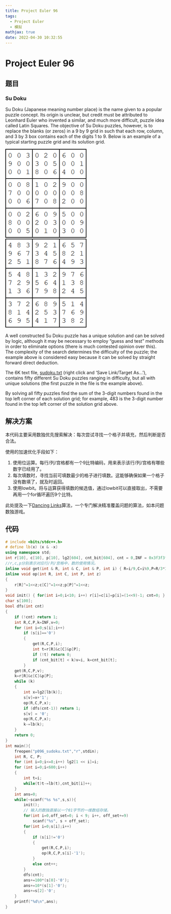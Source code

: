 ```yaml
---
title: Project Euler 96
tags:
  - Project Euler
  - 模拟
mathjax: true
date: 2022-04-30 10:32:55
---
```


<escape><!-- more --></escape>

# Project Euler 96

## 题目

### Su Doku

Su Doku (Japanese meaning number place) is the name given to a popular puzzle concept. Its origin is unclear, but credit must be attributed to Leonhard Euler who invented a similar, and much more difficult, puzzle idea called Latin Squares. The objective of Su Doku puzzles, however, is to replace the blanks (or zeros) in a $9$ by $9$ grid in such that each row, column, and $3$ by $3$ box contains each of the digits $1$ to $9$. Below is an example of a typical starting puzzle grid and its solution grid.

![](../images/p096_1.png)  ![](../images/p096_2.png)

A well constructed Su Doku puzzle has a unique solution and can be solved by logic, although it may be necessary to employ “guess and test” methods in order to eliminate options (there is much contested opinion over this). The complexity of the search determines the difficulty of the puzzle; the example above is considered easy because it can be solved by straight forward direct deduction.

The 6K text file, [sudoku.txt](../resources/p096_sudoku.txt) (right click and ‘Save Link/Target As…’), contains fifty different Su Doku puzzles ranging in difficulty, but all with unique solutions (the first puzzle in the file is the example above).

By solving all fifty puzzles find the sum of the 3-digit numbers found in the top left corner of each solution grid; for example, 483 is the 3-digit number found in the top left corner of the solution grid above.

## 解决方案

本代码主要采用数独优先搜索解决：每次尝试寻找一个格子并填充，然后判断是否合法。

使用的加速优化手段如下：

1. 使用位运算。每行/列/宫格都有一个$9$比特编码，用来表示该行/列/宫格有哪些数字已经用了。
2. 每次填数时，寻找当前可填数最少的格子进行填数。这能够确保如果一个格子没有数填了，就及时返回。
3. 使用lowbit。将与运算获得填数的候选值，通过lowbit可以直接取出，不需要再用一个for循环遍历9个比特。

此处提及一下[Dancing Links](https://en.wikipedia.org/wiki/Dancing_Links)算法，一个专门解决精准覆盖问题的算法，如本问题数独游戏。

## 代码

```C++
# include <bits/stdc++.h>
# define lb(x) (x & -x)
using namespace std;
int r[10], c[10], p[10], lg2[604], cnt_bit[604], cnt = 0,INF = 0x3f3f3f3f;
//r,c,p分别表示对应行/列/宫格中，数的使用情况。
inline void get(int & R, int & C, int & P, int i) { R=i/9,C=i%9,P=R/3*3+C/3;}
inline void op(int R, int C, int P, int z)
{
    r[R]^=1<<z;c[C]^=1<<z;p[P]^=1<<z;
}
void init() { for(int i=0;i<10; i++) r[i]=c[i]=p[i]=(1<<9)-1; cnt=0; }
char s[100];
bool dfs(int cnt)
{
    if (!cnt) return 1;
    int R,C,P,k=INF,v=0;
    for (int i=0;s[i];i++)
        if (s[i]=='0')
        {
            get(R,C,P,i);
            int t=r[R]&c[C]&p[P];
            if (!t) return 0;
            if (cnt_bit[t] < k)v=i, k=cnt_bit[t];
        }
    get(R,C,P,v);
    k=r[R]&c[C]&p[P];
    while (k)
    {
        int x=lg2[lb(k)];
        s[v]=x+'1';
        op(R,C,P,x);
        if (dfs(cnt-1)) return 1;
        s[v] = '0';
        op(R,C,P,x);
        k-=lb(k);
    }
    return 0;
}
int main(){
    freopen("p096_sudoku.txt","r",stdin);
    int R, C, P;
    for (int i=0;i<=8;i++) lg2[1 << i]=i;
    for (int i=0;i<600;i++)
    {
        int t=i;
        while(t)t-=lb(t),cnt_bit[i]++;
    }
    int ans=0;
    while(~scanf("%s %s",s,s)){
        init();
        // 输入的数独直接以一个81字节的一维数组存储。
        for(int i=0,off_set=0; i < 9; i++, off_set+=9)
            scanf("%s", s + off_set);
        for(int i=0;s[i];i++)
        {
            if (s[i]!='0')
            {
                get(R,C,P,i);
                op(R,C,P,s[i]-'1');
            }
            else cnt++;
        }
        dfs(cnt);
        ans+=100*(s[0]-'0');
        ans+=10*(s[1]-'0');
        ans+=s[2]-'0';
    }
    printf("%d\n",ans);
}
```
